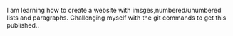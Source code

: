 I am learning how to create a website with imsges,numbered/unumbered lists and paragraphs.
Challenging myself with the git commands to get this published..